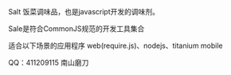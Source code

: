 Salt 饭菜调味品，也是javascript开发的调味剂。

Sale是符合CommonJS规范的开发工具集合

适合以下场景的应用程序
web(require.js)、nodejs、titanium mobile

QQ：411209115 南山磨刀
